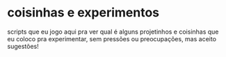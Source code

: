 # coisinhas e experimentos
scripts que eu jogo aqui pra ver qual é
alguns projetinhos e coisinhas que eu coloco pra experimentar, sem pressões ou preocupações, mas aceito sugestões!
